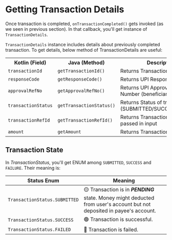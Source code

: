 # Getting Transaction Details

Once transaction is completed, `onTransactionCompleted()` gets invoked (as we seen in previous section). In that callback, you'll get instance of `TransactionDetails`. 

`TransactionDetails` instance includes details about previously completed transaction.
To get details, below method of TransactionDetails are useful:

<table>
  <tr>
    <th>Kotlin (Field)</th>
    <th>Java (Method)</th>
    <th>Description</th>
  </tr>
  <tr>
    <td><code>transactionId</code></td>
    <td><code>getTransactionId()</code></td>
    <td>Returns Transaction ID</td>
  </tr>
  <tr>
    <td><code>responseCode</code></td>
    <td><code>getResponseCode()</code></td>
    <td>Returns UPI Response Code</td>
  </tr>
  <tr>
    <td><code>approvalRefNo</code></td>
    <td><code>getApprovalRefNo()</code></td>
    <td>Returns UPI Approval Reference Number (beneficiary)</td>
  </tr>
  <tr>
    <td><code>transactionStatus</code></td>
    <td><code>getTransactionStatus()</code></td>
    <td>Returns Status of transaction.<br>(SUBMITTED/SUCCESS/FAILURE)<br></td>
  </tr>
  <tr>
  <td><code>transactionRefId</code></td>
    <td><code>getTransactionRefId()</code></td>
    <td>Returns Transaction reference ID passed in input</td>
  </tr>
  <tr>
    <td><code>amount</code></td>
    <td><code>getAmount</code></td>
    <td>Returns Transaction amount</td>
  </tr>
</table>

## Transaction State

In *TransactionStatus*, you'll get ENUM among `SUBMITTED`, `SUCCESS` and `FAILURE`. Their meaning is:

| Status Enum                   | Meaning                                                          |
| ----------------------------- | ---------------------------------------------------------------- |
| `TransactionStatus.SUBMITTED` | 🟡 Transaction is in ***PENDING*** state. Money might deducted from user's account but not deposited in payee's account.     |
| `TransactionStatus.SUCCESS`   | 🟢 Transaction is successful. |
| `TransactionStatus.FAILED`    | 🔴 Transaction is failed.     |
